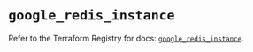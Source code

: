 # `google_redis_instance`

Refer to the Terraform Registry for docs: [`google_redis_instance`](https://registry.terraform.io/providers/hashicorp/google-beta/6.24.0/docs/resources/google_redis_instance).
